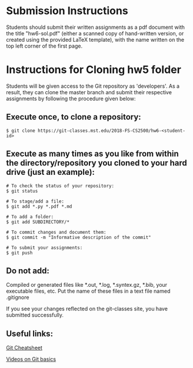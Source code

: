 # Submission Instructions

Students should submit their written assignments as a pdf document with the title "hw6-sol.pdf" (either a scanned copy of hand-written version, or created using the provided LaTeX template), with the name written on the top left corner of the first page. 

# Instructions for Cloning hw5 folder

Students will be given access to the Git repository as 'developers'. As a result, they can clone the master branch and submit their respective assignments by following the procedure given below:

## Execute once, to clone a repository:
```
$ git clone https://git-classes.mst.edu/2018-FS-CS2500/hw6-<student-id>
```

## Execute as many times as you like from within the directory/repository you cloned to your hard drive (just an example):
```
# To check the status of your repository:
$ git status

# To stage/add a file:
$ git add *.py *.pdf *.md

# To add a folder:
$ git add SUBDIRECTORY/*

# To commit changes and document them:
$ git commit -m "Informative description of the commit"

# To submit your assignments:
$ git push
```




## Do not add:
Compiled or generated files like *.out, *.log, *.syntex.gz, *.bib, your executable files, etc. Put the name of these files in a text file named .gitignore 

If you see your changes reflected on the git-classes site, you have submitted successfully.

## Useful links:
[Git Cheatsheet](https://services.github.com/on-demand/downloads/github-git-cheat-sheet.pdf)

[Videos on Git basics](https://git-scm.com/videos)